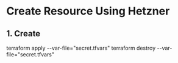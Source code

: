 # Create Resource Using Hetzner

## 1. Create 
terraform apply --var-file="secret.tfvars"
terraform destroy --var-file="secret.tfvars"